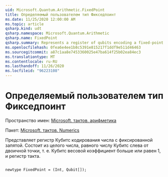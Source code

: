 ```yaml
---
uid: Microsoft.Quantum.Arithmetic.FixedPoint
title: Определяемый пользователем тип Фикседпоинт
ms.date: 11/25/2020 12:00:00 AM
ms.topic: article
qsharp.kind: udt
qsharp.namespace: Microsoft.Quantum.Arithmetic
qsharp.name: FixedPoint
qsharp.summary: Represents a register of qubits encoding a fixed-point number. Consists of an integer that is equal to the number of qubits to the left of the binary point, i.e., qubits of weight greater than or equal to 1, and a quantum register.
ms.openlocfilehash: 0fea6e4ee1b8c5391e815217f1ddf9e511d46463
ms.sourcegitcommit: a87c1aa8e7453360025e47ba614f25b02ea84ec3
ms.translationtype: MT
ms.contentlocale: ru-RU
ms.lasthandoff: 11/26/2020
ms.locfileid: "96223108"
---
```

# <a name="fixedpoint-user-defined-type"></a>Определяемый пользователем тип Фикседпоинт

Пространство имен: [Microsoft. тактов. арифметика](xref:Microsoft.Quantum.Arithmetic)

Пакет: [Microsoft. тактов. Numerics](https://nuget.org/packages/Microsoft.Quantum.Numerics)


Представляет регистр Кубитс кодирования числа с фиксированной запятой. Состоит из целого числа, равного числу Кубитс слева от двоичной точки, т. е. Кубитс весовой коэффициент больше или равен 1, и регистр такта.

```qsharp

newtype FixedPoint = (Int, Qubit[]);
```

